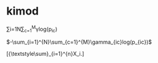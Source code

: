 # kimod

&sum;<msub>i=1</msub><mi>N</mi>&sum;<sub>c=1</sub><sup>M</sup>&gamma;log(p<sub>ic</sub>)

$-\sum_{i=1}^{N}\sum_{c=1}^{M}\gamma_{ic}log(p_{ic})$ 


\[{\textstyle\sum}_{i=1}^{n}X_i.\]

     
